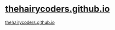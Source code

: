 # <a href="http://thehairycoders.github.io">thehairycoders.github.io</a>
<a href="http://thehairycoders.github.io">thehairycoders.github.io</a>


